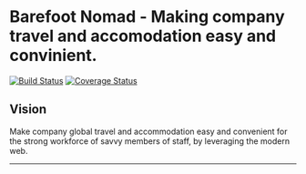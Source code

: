 Barefoot Nomad - Making company travel and accomodation easy and convinient.
=======

[![Build Status](https://travis-ci.org/Stackup-Rwanda/stackup2-barefoot-backend.svg?branch=develop)](https://travis-ci.org/Stackup-Rwanda/stackup2-barefoot-backend)
[![Coverage Status](https://coveralls.io/repos/github/Stackup-Rwanda/stackup2-barefoot-backend/badge.svg?branch=develop)](https://coveralls.io/github/Stackup-Rwanda/stackup2-barefoot-backend?branch=develop)

## Vision
Make company global travel and accommodation easy and convenient for the strong workforce of savvy members of staff, by leveraging the modern web.

---
